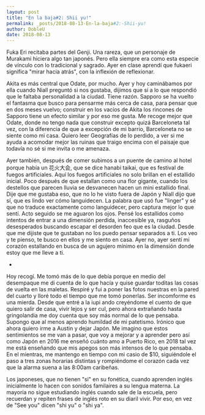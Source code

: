 ```yaml
---
layout: post
title: "En la baja#2: Shii yu!"
permalink: _posts/2018-08-13-En-la-baja#2:-Shii-yu!
author: DobleU
date: 2018-08-13
---
```

Fuka Eri recitaba partes del Genji. Una rareza, que un personaje de Murakami hiciera algo tan japonés. Pero ella siempre era como esta especie de vínculo con lo tradicional y sagrado. Ayer en clase aprendí que fukaeri significa "mirar hacia atrás", con la inflexión de reflexionar. 

Akita es más central que Odate, por mucho. Ayer y hoy caminábamos por ella cuando Niall preguntó si nos gustaba, dijimos que sí a lo que respondió que le faltaba personalidad a la ciudad. Tiene razón. Sapporo se ha vuelto el fantasma que busco para pensarme más cerca de casa, para pensar que en dos meses vuelvo; construir en los vacíos de Akita los rincones de Sapporo tiene un efecto similar y por eso me gusta. Me recoge mejor que Odate, donde no tengo nada que construir excepto quizá Barceloneta tal vez, con la diferencia de que a excepción de mi barrio, Barceloneta no se siente como mi casa. Quiero leer Geografías de lo perdido, a ver si me ayuda a acomodar mejor las ruinas que traigo encima con el paisaje que todavía no sé si me invita o me amenaza. 

Ayer también, después de comer subimos a un puente de camino al hotel porque había un 花火大会, que se dice hanabi taikai, que es festival de fuegos artificiales. Aquí los fuegos artificiales no solo brillan en el estallido inicial. Poco después de que estallan como una flor gigante, cuando los destellos que parecen lluvia se desvanecen hacen un mini estallido final. Dije que me gustaba eso, que no lo he visto fuera de Japón y Niall dijo que sí, que es lindo ver cómo languidecen. La palabra que usó fue "linger" y sé que no traduce exactamente como languidecer, pero captura mejor lo que sentí. Acto seguido se me aguaron los ojos. Pensé los estallidos como intentos de entrar a una dimensión perdida, inaccesible ya, rasguños desesperados buscando escapar el desorden feo que es la ciudad. Desde que me dijiste que te gustaban no los puedo pensar separados a ti. Los veo y te pienso, te busco en ellos y me siento en casa. Ayer no, ayer sentí mi corazón estallando en busca de un agujero mínimo en la dimensión donde estoy que me lleve a ti. 

* 

Hoy recogí. Me tomó más de lo que debía porque en medio del desempaque me di cuenta de lo que hacía y quise guardar toditas las cosas de vuelta en las maletas. Respiré y fui a poner las fotos nuestras en la pared del cuarto y lloré todo el tiempo que me tomó ponerlas. Ser incomforme es una mierda. Desde que entré a la iupi ando creyéndome el cuento de que quiero salir de casa, vivir lejos y ser cul, pero ahora  extrañando hasta gringolandia me doy cuenta que soy más normal de lo que pensaba. Supongo que al menos aprendo humildad de mi patetismo. Irónico que ahora quiero irme a Austin y dejar Japón. Me imagino que estos sentimientos se me van a pasar, que voy a mejorar y a aprender pero así como Japón en 2016 me enseñó cuánto amo a Puerto Rico, en 2018 tal vez me está enseñando que mis apegos son más intensos de lo que pensaba. En el mientras, me mantengo en tiempo con mi casio de $10, siguiéndole el paso a tres zonas horarias distintas y rompiéndome el corazón cada vez que la alarma suena a las 8:00am caribeñas. 

Los japoneses, que no tienen "si" en su fonética, cuando aprenden inglés inicialmente lo hacen con sonidos familaires a su lengua materna. La mayoría no sigue estudiando inglés cuando sale de la escuela, pero recuerdan y repiten frases de inglés roto en su diaril vivir. Por eso, en vez de "See you" dicen "shi yu" o "shi ya".
